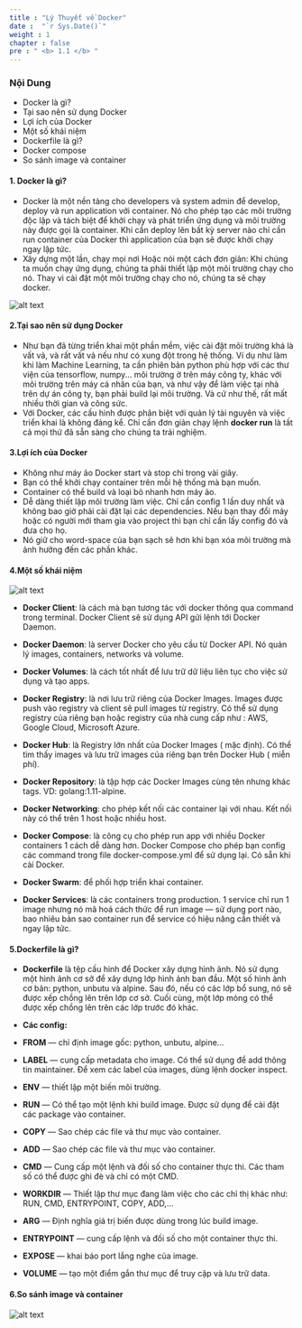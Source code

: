 ```yaml
---
title : "Lý Thuyết về Docker"
date :  "`r Sys.Date()`" 
weight : 1 
chapter : false
pre : " <b> 1.1 </b> "
---
```


### Nội Dung
- Docker là gì?
- Tại sao nên sử dụng Docker
- Lợi ích của Docker
- Một số khái niệm
- Dockerfile là gì?
- Docker compose
- So sánh image và container

#### **1. Docker là gì?**

- Docker là một nền tảng cho developers và system admin để develop, deploy và run application với container. Nó cho phép tạo các môi trường độc lập và tách biệt để khởi chạy và phát triển ứng dụng và môi trường này được gọi là container. Khi cần deploy lên bất kỳ server nào chỉ cần run container của Docker thì application của bạn sẽ được khởi chạy ngay lập tức.
- Xây dựng một lần, chạy mọi nơi Hoặc nói một cách đơn giản: Khi chúng ta muốn chạy ứng dụng, chúng ta phải thiết lập một môi trường chạy cho nó. Thay vì cài đặt một môi trường chạy cho nó, chúng ta sẽ chạy docker.

![alt text](/images/1.1/image-001.png)

#### **2.Tại sao nên sử dụng Docker**

- Như bạn đã từng triển khai một phần mềm, việc cài đặt môi trường khá là vất vả, và rất vất vả nếu như có xung đột trong hệ thống. Ví dụ như làm khi làm Machine Learning, ta cần phiên bản python phù hợp với các thư viện của tensorflow, numpy... môi trường ở trên máy công ty, khác với môi trường trên máy cá nhân của bạn, và như vậy để làm việc tại nhà trên dự án công ty, bạn phải build lại môi trường. Và cứ như thế, rất mất nhiều thời gian và công sức.
- Với Docker, các cấu hình được phân biệt với quản lý tài nguyên và việc triển khai là không đáng kể. Chỉ cần đơn giản chạy lệnh **docker run** là tất cả mọi thứ đã sẵn sàng cho chúng ta trải nghiệm.


#### **3.Lợi ích của Docker**

- Không như máy ảo Docker start và stop chỉ trong vài giây.
- Bạn có thể khởi chạy container trên mỗi hệ thống mà bạn muốn.
- Container có thể build và loại bỏ nhanh hơn máy ảo.
- Dễ dàng thiết lập môi trường làm việc. Chỉ cần config 1 lần duy nhất và không bao giờ phải cài đặt lại các dependencies. Nếu bạn thay đổi máy hoặc có người mới tham gia vào project thì bạn chỉ cần lấy config đó và đưa cho họ.
- Nó giữ cho word-space của bạn sạch sẽ hơn khi bạn xóa môi trường mà ảnh hưởng đến các phần khác.
 
#### **4.Một số khái niệm**

![alt text](/images/1.1/image-002.png)

- **Docker Client**: là cách mà bạn tương tác với docker thông qua command trong terminal. Docker Client sẽ sử dụng API gửi lệnh tới Docker Daemon.

- **Docker Daemon**: là server Docker cho yêu cầu từ Docker API. Nó quản lý images, containers, networks và volume.
- **Docker Volumes**: là cách tốt nhất để lưu trữ dữ liệu liên tục cho việc sử dụng và tạo apps.
- **Docker Registry**: là nơi lưu trữ riêng của Docker Images. Images được push vào registry và client sẽ pull images từ registry. Có thể sử dụng registry của riêng bạn hoặc registry của nhà cung cấp như : AWS, Google Cloud, Microsoft Azure.
- **Docker Hub**: là Registry lớn nhất của Docker Images ( mặc định). Có thể tìm thấy images và lưu trữ images của riêng bạn trên Docker Hub ( miễn phí).
- **Docker Repository**: là tập hợp các Docker Images cùng tên nhưng khác tags. VD: golang:1.11-alpine.
- **Docker Networking**: cho phép kết nối các container lại với nhau. Kết nối này có thể trên 1 host hoặc nhiều host.
- **Docker Compose**: là công cụ cho phép run app với nhiều Docker containers 1 cách dễ dàng hơn. Docker Compose cho phép bạn config các command trong file docker-compose.yml để sử dụng lại. Có sẵn khi cài Docker.
- **Docker Swarm**: để phối hợp triển khai container.
- **Docker Services**: là các containers trong production. 1 service chỉ run 1 image nhưng nó mã hoá cách thức để run image — sử dụng port nào, bao nhiêu bản sao container run để service có hiệu năng cần thiết và ngay lập tức.

#### **5.Dockerfile là gì?**

- **Dockerfile** là tệp cấu hình để Docker xây dựng hình ảnh. Nó sử dụng một hình ảnh cơ sở để xây dựng lớp hình ảnh ban đầu. Một số hình ảnh cơ bản: python, unbutu và alpine. Sau đó, nếu có các lớp bổ sung, nó sẽ được xếp chồng lên trên lớp cơ sở. Cuối cùng, một lớp mỏng có thể được xếp chồng lên trên các lớp trước đó khác.

- **Các config:**

- **FROM** — chỉ định image gốc: python, unbutu, alpine…
- **LABEL** — cung cấp metadata cho image. Có thể sử dụng để add thông tin maintainer. Để xem các label của images, dùng lệnh docker inspect.
- **ENV** — thiết lập một biến môi trường.
- **RUN** — Có thể tạo một lệnh khi build image. Được sử dụng để cài đặt các package vào container.
- **COPY** — Sao chép các file và thư mục vào container.
- **ADD** — Sao chép các file và thư mục vào container.
- **CMD** — Cung cấp một lệnh và đối số cho container thực thi. Các tham số có thể được ghi đè và chỉ có một CMD.
- **WORKDIR** — Thiết lập thư mục đang làm việc cho các chỉ thị khác như: RUN, CMD, ENTRYPOINT, COPY, ADD,…
- **ARG** — Định nghĩa giá trị biến được dùng trong lúc build image.
- **ENTRYPOINT** — cung cấp lệnh và đối số cho một container thực thi.
- **EXPOSE** — khai báo port lắng nghe của image.
- **VOLUME** — tạo một điểm gắn thư mục để truy cập và lưu trữ data.

#### **6.So sánh image và container**

![alt text](/images/1.1/image-004.png)




